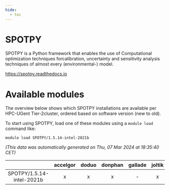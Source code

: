 ```yaml
---
hide:
  - toc
---
```


SPOTPY
======


SPOTPY is a Python framework that enables the use of Computational optimization techniques forcalibration, uncertainty and sensitivity analysis techniques of almost every (environmental-) model.

https://spotpy.readthedocs.io
# Available modules


The overview below shows which SPOTPY installations are available per HPC-UGent Tier-2cluster, ordered based on software version (new to old).

To start using SPOTPY, load one of these modules using a `module load` command like:

```shell
module load SPOTPY/1.5.14-intel-2021b
```

*(This data was automatically generated on Thu, 07 Mar 2024 at 18:35:40 CET)*  

| |accelgor|doduo|donphan|gallade|joltik|skitty|
| :---: | :---: | :---: | :---: | :---: | :---: | :---: |
|SPOTPY/1.5.14-intel-2021b|x|x|x|-|x|x|
